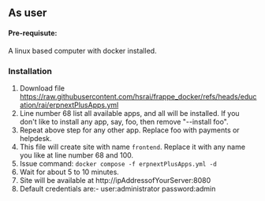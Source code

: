 ## As user

#### Pre-requisute:

A linux based computer with docker installed.

### Installation

1. Download file
https://raw.githubusercontent.com/hsrai/frappe_docker/refs/heads/education/rai/erpnextPlusApps.yml
1. Line number 68 list all available apps, and all will be installed. If you
don't like to install any app, say, foo, then remove "--install foo".
1. Repeat above step for any other app. Replace foo with payments or
helpdesk.
1. This file will create site with name `frontend`. Replace it with any name
you like at line number 68 and 100.
1. Issue command: `docker compose -f erpnextPlusApps.yml -d`
1. Wait for about 5 to 10 minutes.
1. Site will be available at http://ipAddressofYourServer:8080
1. Default credentials are:- user:administrator password:admin